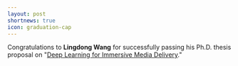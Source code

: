 ```yaml
---
layout: post
shortnews: true
icon: graduation-cap
---
```


Congratulations to **Lingdong Wang** for successfully passing his Ph.D. thesis proposal on "[Deep Learning for Immersive Media Delivery](https://www.cics.umass.edu/event/20240510/deep-learning-immersive-media-delivery)."